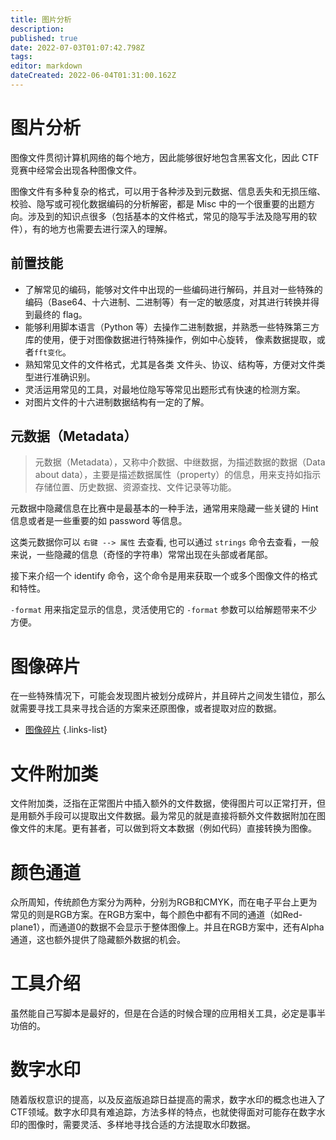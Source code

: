 ```yaml
---
title: 图片分析
description: 
published: true
date: 2022-07-03T01:07:42.798Z
tags: 
editor: markdown
dateCreated: 2022-06-04T01:31:00.162Z
---
```


# 图片分析
图像文件贯彻计算机网络的每个地方，因此能够很好地包含黑客文化，因此 CTF 竞赛中经常会出现各种图像文件。

图像文件有多种复杂的格式，可以用于各种涉及到元数据、信息丢失和无损压缩、校验、隐写或可视化数据编码的分析解密，都是 Misc 中的一个很重要的出题方向。涉及到的知识点很多（包括基本的文件格式，常见的隐写手法及隐写用的软件），有的地方也需要去进行深入的理解。

## 前置技能

- 了解常见的编码，能够对文件中出现的一些编码进行解码，并且对一些特殊的编码（Base64、十六进制、二进制等）有一定的敏感度，对其进行转换并得到最终的 flag。
- 能够利用脚本语言（Python 等）去操作二进制数据，并熟悉一些特殊第三方库的使用，便于对图像数据进行特殊操作，例如中心旋转， 像素数据提取，或者`fft变化`。
- 熟知常见文件的文件格式，尤其是各类 文件头、协议、结构等，方便对文件类型进行准确识别。
- 灵活运用常见的工具，对最地位隐写等常见出题形式有快速的检测方案。
- 对图片文件的十六进制数据结构有一定的了解。

## 元数据（Metadata）

> 元数据（Metadata），又称中介数据、中继数据，为描述数据的数据（Data about data），主要是描述数据属性（property）的信息，用来支持如指示存储位置、历史数据、资源查找、文件记录等功能。

元数据中隐藏信息在比赛中是最基本的一种手法，通常用来隐藏一些关键的 Hint 信息或者是一些重要的如 password 等信息。

这类元数据你可以 `右键 --> 属性` 去查看, 也可以通过 `strings` 命令去查看，一般来说，一些隐藏的信息（奇怪的字符串）常常出现在头部或者尾部。

接下来介绍一个 identify 命令，这个命令是用来获取一个或多个图像文件的格式和特性。

`-format` 用来指定显示的信息，灵活使用它的 `-format` 参数可以给解题带来不少方便。

# 图像碎片

在一些特殊情况下，可能会发现图片被划分成碎片，并且碎片之间发生错位，那么就需要寻找工具来寻找合适的方案来还原图像，或者提取对应的数据。
- [图像碎片](/stego/image-analysis/fragments)
{.links-list}

# 文件附加类

文件附加类，泛指在正常图片中插入额外的文件数据，使得图片可以正常打开，但是用额外手段可以提取出文件数据。最为常见的就是直接将额外文件数据附加在图像文件的末尾。更有甚者，可以做到将文本数据（例如代码）直接转换为图像。



# 颜色通道

众所周知，传统颜色方案分为两种，分别为RGB和CMYK，而在电子平台上更为常见的则是RGB方案。在RGB方案中，每个颜色中都有不同的通道（如Red-plane1），而通道0的数据不会显示于整体图像上。并且在RGB方案中，还有Alpha通道，这也额外提供了隐藏额外数据的机会。



# 工具介绍

虽然能自己写脚本是最好的，但是在合适的时候合理的应用相关工具，必定是事半功倍的。



# 数字水印

随着版权意识的提高，以及反盗版追踪日益提高的需求，数字水印的概念也进入了CTF领域。数字水印具有难追踪，方法多样的特点，也就使得面对可能存在数字水印的图像时，需要灵活、多样地寻找合适的方法提取水印数据。
